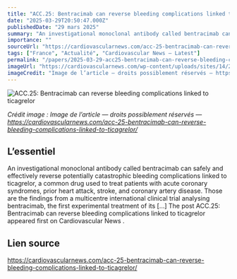 ```yaml
---
title: "ACC.25: Bentracimab can reverse bleeding complications linked to ticagrelor"
date: "2025-03-29T20:50:47.000Z"
publishedDate: "29 mars 2025"
summary: "An investigational monoclonal antibody called bentracimab can safely and effectively reverse potentially catastrophic bleeding complications linked to ticagrelor, a common drug used to treat patients with acute coronary syndromes, prior heart attack, stroke, and coronary artery disease. Those are the findings from a multicentre international clinical trial analysing bentracimab, the first experimental treatment of its [&#8230;] The post ACC.25: Bentracimab can reverse bleeding complications linked to ticagrelor appeared first on Cardiovascular News ."
importance: ""
sourceUrl: "https://cardiovascularnews.com/acc-25-bentracimab-can-reverse-bleeding-complications-linked-to-ticagrelor/"
tags: ["France", "Actualité", "Cardiovascular News — Latest"]
permalink: "/papers/2025-03-29-acc25-bentracimab-can-reverse-bleeding-complications-linked-to-ticagrelor"
imageUrl: "https://cardiovascularnews.com/wp-content/uploads/sites/14/2025/03/ACC_PM_0238-1024x683.jpg"
imageCredit: "Image de l’article — droits possiblement réservés — https://cardiovascularnews.com/acc-25-bentracimab-can-reverse-bleeding-complications-linked-to-ticagrelor/"
---
```


![ACC.25: Bentracimab can reverse bleeding complications linked to ticagrelor](https://cardiovascularnews.com/wp-content/uploads/sites/14/2025/03/ACC_PM_0238-1024x683.jpg)

*Crédit image : Image de l’article — droits possiblement réservés — https://cardiovascularnews.com/acc-25-bentracimab-can-reverse-bleeding-complications-linked-to-ticagrelor/*

## L’essentiel

An investigational monoclonal antibody called bentracimab can safely and effectively reverse potentially catastrophic bleeding complications linked to ticagrelor, a common drug used to treat patients with acute coronary syndromes, prior heart attack, stroke, and coronary artery disease. Those are the findings from a multicentre international clinical trial analysing bentracimab, the first experimental treatment of its [&#8230;] The post ACC.25: Bentracimab can reverse bleeding complications linked to ticagrelor appeared first on Cardiovascular News .

## Lien source

https://cardiovascularnews.com/acc-25-bentracimab-can-reverse-bleeding-complications-linked-to-ticagrelor/
